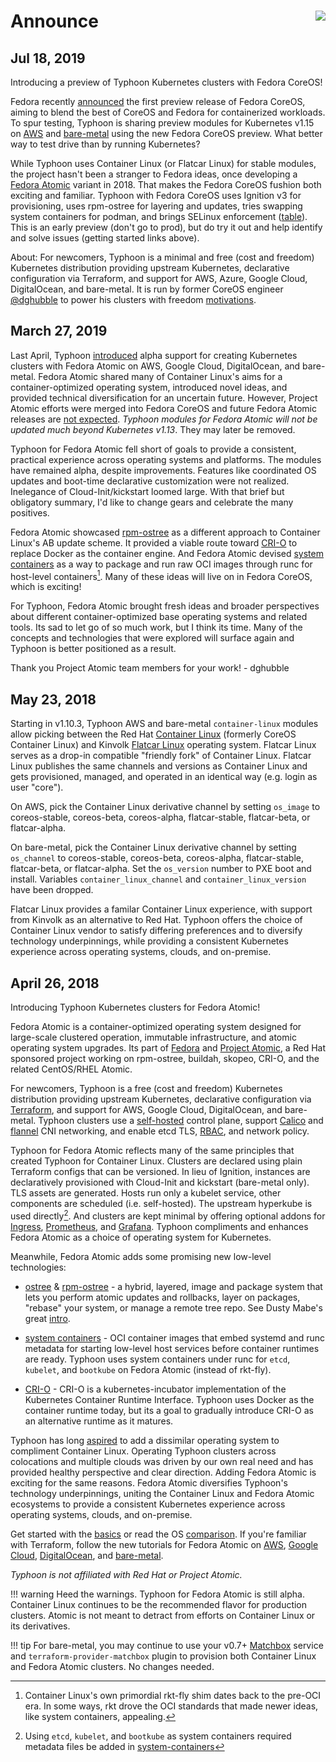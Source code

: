 # Announce <img align="right" src="https://storage.googleapis.com/poseidon/typhoon-logo-small.png">

## Jul 18, 2019

Introducing a preview of Typhoon Kubernetes clusters with Fedora CoreOS!

Fedora recently [announced](https://lists.fedoraproject.org/archives/list/coreos@lists.fedoraproject.org/thread/3HTW5SLUY6X2Y5SFXJSE4BWEDNJ2J5SL/) the first preview release of Fedora CoreOS, aiming to blend the best of CoreOS and Fedora for containerized workloads. To spur testing, Typhoon is sharing preview modules for Kubernetes v1.15 on [AWS](https://typhoon.psdn.io/fedora-coreos/aws/) and [bare-metal](https://typhoon.psdn.io/fedora-coreos/bare-metal/) using the new Fedora CoreOS preview. What better way to test drive than by running Kubernetes?

While Typhoon uses Container Linux (or Flatcar Linux) for stable modules, the project hasn't been a stranger to Fedora ideas, once developing a [Fedora Atomic](https://typhoon.psdn.io/announce/#april-26-2018) variant in 2018. That makes the Fedora CoreOS fushion both exciting and familiar. Typhoon with Fedora CoreOS uses Ignition v3 for provisioning, uses rpm-ostree for layering and updates, tries swapping system containers for podman, and brings SELinux enforcement ([table](https://typhoon.psdn.io/architecture/operating-systems/)). This is an early preview (don't go to prod), but do try it out and help identify and solve issues (getting started links above).

About: For newcomers, Typhoon is a minimal and free (cost and freedom) Kubernetes distribution providing upstream Kubernetes, declarative configuration via Terraform, and support for AWS, Azure, Google Cloud, DigitalOcean, and bare-metal. It is run by former CoreOS engineer [@dghubble](https://twitter.com/dghubble) to power his clusters with freedom [motivations](https://typhoon.psdn.io/#motivation).

## March 27, 2019

Last April, Typhoon [introduced](#april-26-2018) alpha support for creating Kubernetes clusters with Fedora Atomic on AWS, Google Cloud, DigitalOcean, and bare-metal. Fedora Atomic shared many of Container Linux's aims for a container-optimized operating system, introduced novel ideas, and provided technical diversification for an uncertain future. However, Project Atomic efforts were merged into Fedora CoreOS and future Fedora Atomic releases are [not expected](http://www.projectatomic.io/blog/2018/06/welcome-to-fedora-coreos/). *Typhoon modules for Fedora Atomic will not be updated much beyond Kubernetes v1.13*. They may later be removed.

Typhoon for Fedora Atomic fell short of goals to provide a consistent, practical experience across operating systems and platforms. The modules have remained alpha, despite improvements. Features like coordinated OS updates and boot-time declarative customization were not realized. Inelegance of Cloud-Init/kickstart loomed large. With that brief but obligatory summary, I'd like to change gears and celebrate the many positives.

Fedora Atomic showcased [rpm-ostree](https://github.com/projectatomic/rpm-ostree) as a different approach to Container Linux's AB update scheme. It provided a viable route toward [CRI-O](https://github.com/kubernetes-sigs/cri-o) to replace Docker as the container engine. And Fedora Atomic devised [system containers](http://www.projectatomic.io/blog/2016/09/intro-to-system-containers/) as a way to package and run raw OCI images through runc for host-level containers[^2]. Many of these ideas will live on in Fedora CoreOS, which is exciting!

For Typhoon, Fedora Atomic brought fresh ideas and broader perspectives about different container-optimized base operating systems and related tools. Its sad to let go of so much work, but I think its time. Many of the concepts and technologies that were explored will surface again and Typhoon is better positioned as a result.

Thank you Project Atomic team members for your work! - dghubble

[^2]: Container Linux's own primordial rkt-fly shim dates back to the pre-OCI era. In some ways, rkt drove the OCI standards that made newer ideas, like system containers, appealing.

## May 23, 2018

Starting in v1.10.3, Typhoon AWS and bare-metal `container-linux` modules allow picking between the Red Hat [Container Linux](https://coreos.com/os/docs/latest/) (formerly CoreOS Container Linux) and Kinvolk [Flatcar Linux](https://www.flatcar-linux.org/) operating system. Flatcar Linux serves as a drop-in compatible "friendly fork" of Container Linux. Flatcar Linux publishes the same channels and versions as Container Linux and gets provisioned, managed, and operated in an identical way (e.g. login as user "core").

On AWS, pick the Container Linux derivative channel by setting `os_image` to coreos-stable, coreos-beta, coreos-alpha, flatcar-stable, flatcar-beta, or flatcar-alpha.

On bare-metal, pick the Container Linux derivative channel by setting `os_channel` to coreos-stable, coreos-beta, coreos-alpha, flatcar-stable, flatcar-beta, or flatcar-alpha. Set the `os_version` number to PXE boot and install. Variables `container_linux_channel` and `container_linux_version` have been dropped.

Flatcar Linux provides a familar Container Linux experience, with support from Kinvolk as an alternative to Red Hat. Typhoon offers the choice of Container Linux vendor to satisfy differing preferences and to diversify technology underpinnings, while providing a consistent Kubernetes experience across operating systems, clouds, and on-premise.

## April 26, 2018

Introducing Typhoon Kubernetes clusters for Fedora Atomic!

Fedora Atomic is a container-optimized operating system designed for large-scale clustered operation, immutable infrastructure, and atomic operating system upgrades. Its part of [Fedora](https://getfedora.org/en/atomic/download/) and [Project Atomic](http://www.projectatomic.io/docs/introduction/), a Red Hat sponsored project working on rpm-ostree, buildah, skopeo, CRI-O, and the related CentOS/RHEL Atomic.

For newcomers, Typhoon is a free (cost and freedom) Kubernetes distribution providing upstream Kubernetes, declarative configuration via [Terraform](https://www.terraform.io/intro/index.html), and support for AWS, Google Cloud, DigitalOcean, and bare-metal. Typhoon clusters use a [self-hosted](https://github.com/kubernetes-incubator/bootkube) control plane, support [Calico](https://www.projectcalico.org/blog/) and [flannel](https://coreos.com/flannel/docs/latest/) CNI networking, and enable etcd TLS, [RBAC](https://kubernetes.io/docs/admin/authorization/rbac/), and network policy.

Typhoon for Fedora Atomic reflects many of the same principles that created Typhoon for Container Linux. Clusters are declared using plain Terraform configs that can be versioned. In lieu of Ignition, instances are declaratively provisioned with Cloud-Init and kickstart (bare-metal only). TLS assets are generated. Hosts run only a kubelet service, other components are scheduled (i.e. self-hosted). The upstream hyperkube is used directly[^1]. And clusters are kept minimal by offering optional addons for [Ingress](/addons/ingress/), [Prometheus](/addons/prometheus/), and [Grafana](/addons/grafana/). Typhoon compliments and enhances Fedora Atomic as a choice of operating system for Kubernetes.

Meanwhile, Fedora Atomic adds some promising new low-level technologies:

* [ostree](https://github.com/ostreedev/ostree) & [rpm-ostree](https://github.com/projectatomic/rpm-ostree) - a hybrid, layered, image and package system that lets you perform atomic updates and rollbacks, layer on packages, "rebase" your system, or manage a remote tree repo. See Dusty Mabe's great [intro](https://dustymabe.com/2017/09/01/atomic-host-101-lab-part-3-rebase-upgrade-rollback/). 

* [system containers](http://www.projectatomic.io/blog/2016/09/intro-to-system-containers/) - OCI container images that embed systemd and runc metadata for starting low-level host services before container runtimes are ready. Typhoon uses system containers under runc for `etcd`, `kubelet`, and `bootkube` on Fedora Atomic (instead of rkt-fly).

* [CRI-O](https://github.com/kubernetes-incubator/cri-o) - CRI-O is a kubernetes-incubator implementation of the Kubernetes Container Runtime Interface. Typhoon uses Docker as the container runtime today, but its a goal to gradually introduce CRI-O as an alternative runtime as it matures.

Typhoon has long [aspired](https://github.com/poseidon/typhoon/blob/2faacc6a50993038c98789dfa96430a757bdf545/docs/faq.md#operating-systems) to add a dissimilar operating system to compliment Container Linux. Operating Typhoon clusters across colocations and multiple clouds was driven by our own real need and has provided healthy perspective and clear direction. Adding Fedora Atomic is exciting for the same reasons. Fedora Atomic diversifies Typhoon's technology underpinnings, uniting the Container Linux and Fedora Atomic ecosystems to provide a consistent Kubernetes experience across operating systems, clouds, and on-premise.

Get started with the [basics](https://typhoon.psdn.io/architecture/concepts/) or read the OS [comparison](https://typhoon.psdn.io/architecture/operating-systems/). If you're familiar with Terraform, follow the new tutorials for Fedora Atomic on [AWS](https://typhoon.psdn.io/atomic/aws/), [Google Cloud](https://typhoon.psdn.io/atomic/google-cloud/), [DigitalOcean](https://typhoon.psdn.io/atomic/digital-ocean/), and [bare-metal](https://typhoon.psdn.io/atomic/bare-metal/).

*Typhoon is not affiliated with Red Hat or Project Atomic.*

!!! warning
    Heed the warnings. Typhoon for Fedora Atomic is still alpha. Container Linux continues to be the recommended flavor for production clusters. Atomic is not meant to detract from efforts on Container Linux or its derivatives.

!!! tip
    For bare-metal, you may continue to use your v0.7+ [Matchbox](https://github.com/poseidon/matchbox) service and `terraform-provider-matchbox` plugin to provision both Container Linux and Fedora Atomic clusters. No changes needed.

[^1]: Using `etcd`, `kubelet`, and `bootkube` as system containers required metadata files be added in [system-containers](https://github.com/poseidon/system-containers)

